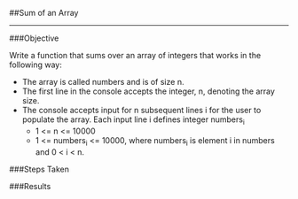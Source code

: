 ##Sum of an Array

___
###Objective

Write a function that sums over an array of integers that works in the following way:
* The array is called numbers and is of size n.
* The first line in the console accepts the integer, n, denoting the array size. 
* The console accepts input for n subsequent lines i for the user to populate the array. Each input line i defines integer numbers<sub>i</sub>
  * 1 <= n <= 10000 
  * 1 <= numbers<sub>i</sub> <= 10000, where numbers<sub>i</sub> is element i in numbers and 0 < i < n. 

###Steps Taken


###Results
